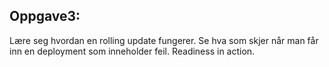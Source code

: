 ## Oppgave3:
Lære seg hvordan en rolling update fungerer.
Se hva som skjer når man får inn en deployment som inneholder feil. 
Readiness in action. 
